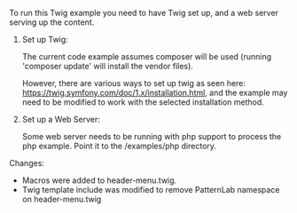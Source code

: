 To run this Twig example you need to have Twig set up, and a web server serving up the content.

1. Set up Twig:
   
   The current code example assumes composer will be used (running 'composer update' will install the vendor files).  
   
   However, there are various ways to set up twig as seen here: https://twig.symfony.com/doc/1.x/installation.html, and the example may need to be modified to work with the selected installation method.

2. Set up a Web Server:
   
   Some web server needs to be running with php support to process the php example. Point it to the /examples/php directory.

Changes:

* Macros were added to header-menu.twig.
* Twig template include was modified to remove PatternLab namespace on header-menu.twig
